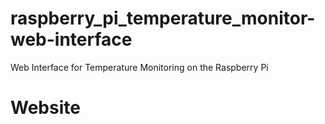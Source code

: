 raspberry_pi_temperature_monitor-web-interface
==============================================

Web Interface for Temperature Monitoring on the Raspberry Pi
# Website
